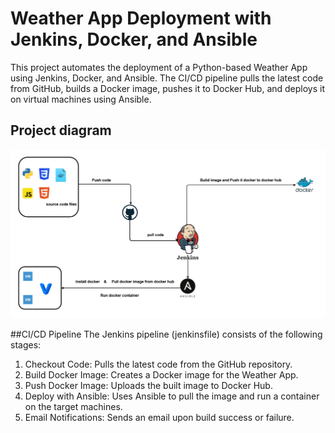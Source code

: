 # Weather App Deployment with Jenkins, Docker, and Ansible

This project automates the deployment of a Python-based Weather App using Jenkins, Docker, and Ansible. The CI/CD pipeline pulls the latest code from GitHub, builds a Docker image, pushes it to Docker Hub, and deploys it on virtual machines using Ansible.

## Project diagram
![Project diagram](images/project_diagram.png)

##CI/CD Pipeline
The Jenkins pipeline (jenkinsfile) consists of the following stages:
1. Checkout Code: Pulls the latest code from the GitHub repository.
2. Build Docker Image: Creates a Docker image for the Weather App.
3. Push Docker Image: Uploads the built image to Docker Hub.
4. Deploy with Ansible: Uses Ansible to pull the image and run a container on the target machines.
5. Email Notifications: Sends an email upon build success or failure.

